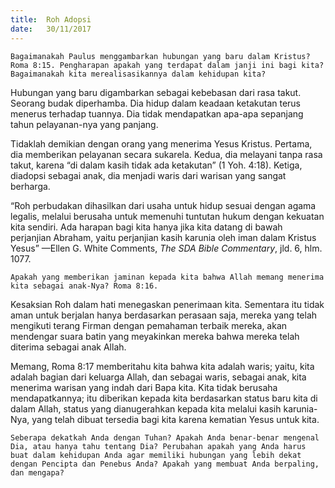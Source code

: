 ```yaml
---
title:  Roh Adopsi
date:   30/11/2017
---
```


`Bagaimanakah Paulus menggambarkan hubungan yang baru dalam Kristus? Roma 8:15. Pengharapan apakah yang terdapat dalam janji ini bagi kita? Bagaimanakah kita merealisasikannya dalam kehidupan kita?`

Hubungan yang baru digambarkan sebagai kebebasan dari rasa takut. Seorang budak diperhamba. Dia hidup dalam keadaan ketakutan terus menerus terhadap tuannya. Dia tidak mendapatkan apa-apa sepanjang tahun pelayanan-nya yang panjang.

Tidaklah demikian dengan orang yang menerima Yesus Kristus. Pertama, dia memberikan pelayanan secara sukarela. Kedua, dia melayani tanpa rasa takut, karena “di dalam kasih tidak ada ketakutan” (1 Yoh. 4:18). Ketiga, diadopsi sebagai anak, dia menjadi waris dari warisan yang sangat berharga.

“Roh perbudakan dihasilkan dari usaha untuk hidup sesuai dengan agama legalis, melalui berusaha untuk memenuhi tuntutan hukum dengan kekuatan kita sendiri. Ada harapan bagi kita hanya jika kita datang di bawah perjanjian Abraham, yaitu perjanjian kasih karunia oleh iman dalam Kristus Yesus” —Ellen G. White Comments, *The SDA Bible Commentary*, jld. 6, hlm. 1077.

`Apakah yang memberikan jaminan kepada kita bahwa Allah memang menerima kita sebagai anak-Nya? Roma 8:16.`

Kesaksian Roh dalam hati menegaskan penerimaan kita. Sementara itu tidak aman untuk berjalan hanya berdasarkan perasaan saja, mereka yang telah mengikuti terang Firman dengan pemahaman terbaik mereka, akan mendengar suara batin yang meyakinkan mereka bahwa mereka telah diterima sebagai anak Allah.

Memang, Roma 8:17 memberitahu kita bahwa kita adalah waris; yaitu, kita adalah bagian dari keluarga Allah, dan sebagai waris, sebagai anak, kita menerima warisan yang indah dari Bapa kita. Kita tidak berusaha mendapatkannya; itu diberikan kepada kita berdasarkan status baru kita di dalam Allah, status yang dianugerahkan kepada kita melalui kasih karunia-Nya, yang telah dibuat tersedia bagi kita karena kematian Yesus untuk kita.

`Seberapa dekatkah Anda dengan Tuhan? Apakah Anda benar-benar mengenal Dia, atau hanya tahu tentang Dia? Perubahan apakah yang Anda harus buat dalam kehidupan Anda agar memiliki hubungan yang lebih dekat dengan Pencipta dan Penebus Anda? Apakah yang membuat Anda berpaling, dan mengapa?`
